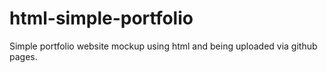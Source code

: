# html-simple-portfolio
Simple portfolio website mockup using html and being uploaded via github pages.
